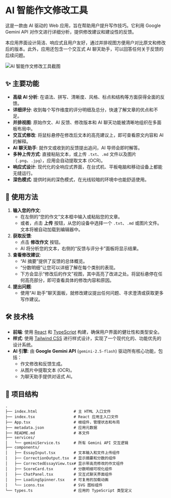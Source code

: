 # AI 智能作文修改工具

这是一款由 AI 驱动的 Web 应用，旨在帮助用户提升写作技巧。它利用 Google Gemini API 对作文进行详细分析，提供修改建议和建设性的反馈。

本应用界面设计简洁、响应式且用户友好，通过并排视图方便用户对比原文和修改后的版本。此外，应用还包含一个交互式 AI 聊天助手，可以回答任何关于反馈的后续问题。

![AI 智能作文修改工具截图](https://s.coze.cn/t/2apAFl5asa4/)

## ✨ 主要功能

- **高级 AI 分析**: 在语法、拼写、清晰度、风格、标点和结构等方面获得全面的反馈。
- **详细评分**: 收到每个写作维度的评分明细及总分，快速了解文章的优点和不足。
- **并排视图**: 原始作文、AI 反馈、修改版本和 AI 聊天功能被清晰地组织在多面板布局中。
- **交互式修改**: 将鼠标悬停在修改后文本的高亮建议上，即可查看原文内容和 AI 的解释。
- **AI 聊天助手**: 就作文或收到的反馈提出追问，AI 导师会即时解答。
- **多种上传方式**: 直接粘贴文本，或上传 `.txt`、`.md` 文件以及图片（`.png`、`.jpg`），应用会自动提取文本 (OCR)。
- **响应式设计**: 现代化的全响应式界面，在台式机、平板电脑和移动设备上都能无缝运行。
- **深色模式**: 提供时尚的深色模式，在光线较暗的环境中也能舒适使用。

## 🚀 使用方法

1.  **输入您的作文**:
    -   在左侧的“您的作文”文本框中输入或粘贴您的文章。
    -   或者，点击 **上传** 按钮，从您的设备中选择一个 `.txt`、`.md` 或图片文件。文本将被自动加载到编辑器中。
2.  **获取反馈**:
    -   点击 **修改作文** 按钮。
    -   AI 将分析您的文本，右侧的“反馈与评分卡”面板将显示结果。
3.  **查看修改建议**:
    -   “AI 摘要”提供了反馈的总体概览。
    -   “分数明细”让您可以详细了解在每个类别的表现。
    -   下方会显示“修改后的作文”视图，其中高亮了改进之处。将鼠标悬停在任何高亮部分，即可查看具体的修改内容和原因。
4.  **提出问题**:
    -   使用“AI 助手”聊天面板，就修改建议提出任何问题、寻求澄清或获取更多写作建议。

## 🛠️ 技术栈

-   **前端**: 使用 [React](https://reactjs.org/) 和 [TypeScript](https://www.typescriptlang.org/) 构建，确保用户界面的健壮性和类型安全。
-   **样式**: 使用 [Tailwind CSS](https://tailwindcss.com/) 进行样式设计，实现了一个现代化的、功能优先的设计系统。
-   **AI 引擎**: 由 **Google Gemini API** (`gemini-2.5-flash`) 驱动所有核心功能，包括：
    -   作文修改和反馈生成。
    -   从图片中提取文本 (OCR)。
    -   为聊天助手提供对话式 AI。

## 📁 项目结构

```
.
├── index.html                # 主 HTML 入口文件
├── index.tsx                 # React 应用主入口文件
├── App.tsx                   # 根组件，管理状态和布局
├── metadata.json             # 应用元数据
├── README.md                 # 本文件
├── services/
│   └── geminiService.ts      # 所有 Gemini API 交互逻辑
├── components/
│   ├── EssayInput.tsx        # 文本输入和文件上传组件
│   ├── CorrectionOutput.tsx  # 显示摘要和分数的组件
│   ├── CorrectedEssayView.tsx# 显示带高亮修改的作文组件
│   ├── ScoreCard.tsx         # 分数明细可视化组件
│   ├── ChatPanel.tsx         # 交互式聊天界面组件
│   ├── LoadingSpinner.tsx    # 可复用的加载动画
│   └── icons.tsx             # SVG 图标组件
└── types.ts                  # 应用的 TypeScript 类型定义
```
